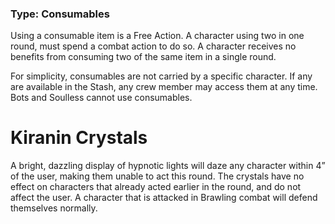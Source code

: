 ### Type: Consumables 

Using a consumable item is a Free Action. A character using two in one round, must spend a combat action to do so. A character receives no benefits from consuming two of the same item in a single round. 

For simplicity, consumables are not carried by a specific character. If any are available in the Stash, any crew member may access them at any time. Bots and Soulless cannot use consumables.
# Kiranin Crystals

A bright, dazzling display of hypnotic lights will daze any character within 4” of the user, making them unable to act this round. The crystals have no effect on characters that already acted earlier in the round, and do not affect the user. A character that is attacked in Brawling combat will defend themselves normally.